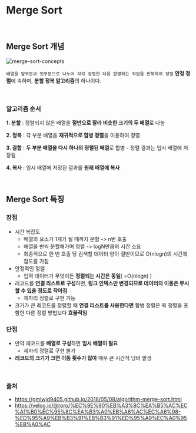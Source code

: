# Merge Sort

<br>

## Merge Sort 개념 

![merge-sort-concepts](https://user-images.githubusercontent.com/63101648/132125565-724f9898-9562-435f-95a1-8902b80ca6ce.png)

`배열을 앞부분과 뒷부분으로 나누어 각각 정렬한 다음 합병하는 작업을 반복하여 정렬`
**안정 정렬**에 속하며, **분할 정복 알고리즘**의 하나이다.

<br>

### **알고리즘 순서**
**1. 분할** : 정렬되지 않은 배열을 **절반으로 잘라 비슷한 크기의 두 배열**로 나눔

**2. 정복** : 각 부분 배열을 **재귀적으로 합병 정렬**을 이용하여 정렬 

**3. 결합** : **두 부분 배열을 다시 하나의 정렬된 배열**로 합병
    - 정렬 결과는 입시 배열에 저장됨 

**4. 복사** : 임시 배열에 저장된 결과를 **원래 배열에 복사** 

<br>

## **Merge Sort 특징**
### **장점**
- 시간 복잡도
    - 배열의 요소가 1개가 될 때까지 분할 -> n번 호출
    - 배열을 반씩 분할해가며 정렬 -> logN만큼의 시간 소요
    - 최종적으로 한 번 호출 당 검색할 데이터 양이 절반이므로 O(nlogn)의 시간복잡도를 가짐 
- 안정적인 정렬 
    - 입력 데이터가 무엇이든 **정렬되는 시간은 동일**( =O(nlogn) )
- 레코드를 **연결 리스트로 구성**하면, **링크 인덱스만 변경되므로 데이터의 이동은 무시할 수 있을 정도로 작아짐**
    - 제자리 정렬로 구현 가능
- 크기가 큰 레코드를 정렬할 때 **연결 리스트를 사용한다면** 합병 정렬은 퀵 정렬을 포함한 다른 정렬 방법보다 **효율적임**

### **단점**
- 만약 레코드를 **배열로 구성**하면 **임시 배열이 필요**
    - 제자리 정렬로 구현 불가
- **레코드의 크기가 크면 이동 횟수가 많아** 매우 큰 시간적 낭비 발생

<br>

### 출처
- https://gmlwjd9405.github.io/2018/05/08/algorithm-merge-sort.html
- https://velog.io/@roro/%EC%9E%90%EB%A3%8C%EA%B5%AC%EC%A1%B0%EC%95%8C%EA%B3%A0%EB%A6%AC%EC%A6%98-%ED%95%A9%EB%B3%91%EB%B3%91%ED%95%A9%EC%A0%95%EB%A0%AC
